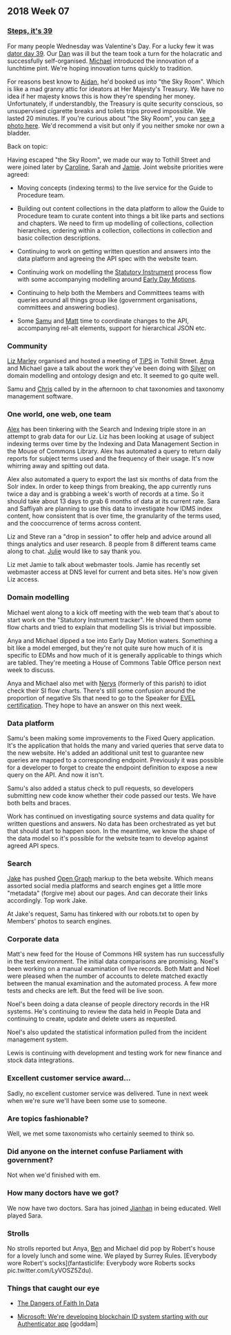 ## 2018 Week 07


### [Steps, it's 39](https://www.youtube.com/watch?v=u3ZvO4pcTHs)

For many people Wednesday was Valentine's Day. For a lucky few it was [dator day 39](https://twitter.com/fantasticlife/status/963803168692932608). Our [Dan](https://twitter.com/dasbarrett) was ill but the team took a turn for the holacratic and successfully self-organised. [Michael](https://twitter.com/fantasticlife) introduced the innovation of a lunchtime pint. We're hoping innovation turns quickly to tradition.

For reasons best know to [Aidan](https://twitter.com/aidan_morgan), he'd booked us into "the Sky Room". Which is like a mad granny attic for ideators at Her Majesty's Treasury. We have no idea if her majesty knows this is how they're spending her money. Unfortunately, if understandbly, the Treasury is quite security conscious, so unsupervised cigarette breaks and toilets trips proved impossible. We lasted 20 minutes. If you're curious about "the Sky Room", you can [see a photo here](https://pds.blog.parliament.uk/2017/07/12/co-designing-search-on-parliament-uk/). We'd recommend a visit but only if you neither smoke nor own a bladder.

Back on topic:

Having escaped "the Sky Room", we made our way to Tothill Street and were joined later by [Caroline](https://twitter.com/carolinekippler), Sarah and [Jamie](https://twitter.com/oddtype). Joint website priorities were agreed:

* Moving concepts (indexing terms) to the live service for the Guide to Procedure team.

* Building out content collections in the data platform to allow the Guide to Procedure team to curate content into things a bit like parts and sections and chapters. We need to firm up modelling of collections, collection hierarchies, ordering within a collection, collections in collection and basic collection descriptions.

* Continuing to work on getting written question and answers into the data platform and agreeing the API spec with the website team.

* Continuing work on modelling the [Statutory Instrument](http://www.parliament.uk/business/bills-and-legislation/secondary-legislation/statutory-instruments/) process flow with some accompanying modelling around [Early Day Motions](http://www.parliament.uk/site-information/glossary/early-day-motions/).

* Continuing to help both the Members and Committees teams with queries around all things group like (government organisations, committees and answering bodies).

* Some [Samu](https://twitter.com/langsamu) and [Matt](https://twitter.com/mattrayner) time to coordinate changes to the API, accompanying rel-alt elements, support for hierarchical JSON etc.

### Community

[Liz Marley](https://twitter.com/greensideknits) organised and hosted a meeting of [TiPS](http://www.nglis.org.uk/tips/tipsben.htm) in Tothill Street. [Anya](https://twitter.com/bitten_) and Michael gave a talk about the work they've been doing with [Silver](https://twitter.com/silveroliver) on domain modelling and ontology design and etc. It seemed to go quite well.

Samu and [Chris](https://twitter.com/chrisalcockdev) called by in the afternoon to chat taxonomies and taxonomy management software.

### One world, one web, one team

[Alex](https://twitter.com/alexedwardh) has been tinkering with the Search and Indexing triple store in an attempt to grab data for our Liz. Liz has been looking at usage of subject indexing terms over time by the Indexing and Data Management Section in the Mouse of Commons Library. Alex has automated a query to return daily reports for subject terms used and the frequency of their usage. It's now whirring away and spitting out data.

Alex also automated a query to export the last six months of data from the Solr index. In order to keep things from breaking, the app currently runs twice a day and is grabbing a week's worth of records at a time. So it should take about 13 days to grab 6 months of data at its current rate. Sara and Saffiyah are planning to use this data to investigate how IDMS index content, how consistent that is over time, the granularity of the terms used, and the cooccurrence of terms across content.

Liz and Steve ran a "drop in session" to offer help and advice around all things analytics and user research. 8 people from 8 different teams came along to chat. [Julie](https://twitter.com/julietouring) would like to say thank you.

Liz met Jamie to talk about webmaster tools. Jamie has recently set webmaster access at DNS level for current and beta sites. He's now given Liz access.


### Domain modelling

Michael went along to a kick off meeting with the web team that's about to start work on the "Statutory Instrument tracker". He showed them some flow charts and tried to explain that modelling SIs is trivial but impossible.

Anya and Michael dipped a toe into Early Day Motion waters. Something a bit like a model emerged, but they're not quite sure how much of it is specific to EDMs and how much of it is generally applicable to things which are tabled. They're meeting a House of Commons Table Office person next week to discuss.

Anya and Michael also met with [Nerys](https://twitter.com/nerys_d) (formerly of this parish) to idiot check their SI flow charts. There's still some confusion around the proportion of negative SIs that need to go to the Speaker for [EVEL certification](https://www.parliament.uk/about/how/laws/bills/public/english-votes-for-english-laws/). They hope to have an answer on this next week.

### Data platform

Samu's been making some improvements to the Fixed Query application. It's the application that holds the many and varied queries that serve data to the new website. He's added an additional unit test to guarantee new queries are mapped to a corresponding endpoint. Previously it was possible for a developer to forget to create the endpoint definition to expose a new query on the API. And now it isn't. 

Samu's also added a status check to pull requests, so developers submitting new code know whether their code passed our tests. We have both belts and braces.

Work has continued on investigating source systems and data quality for written questions and answers. No data has been orchestrated as yet but that should start to happen soon. In the meantime, we know the shape of the data model so it's possible for the website team to develop against agreed API specs.

### Search

[Jake](https://twitter.com/carboia) has pushed [Open Graph](http://ogp.me/) markup to the beta website. Which means assorted social media platforms and search engines get a little more "metadata" (forgive me) about our pages. And can decorate their links accordingly. Top work Jake.

At Jake's request, Samu has tinkered with our robots.txt to open by Members' photos to search engines.

### Corporate data

Matt's new feed for the House of Commons HR system has run successfully in the test environment. The initial data comparisons are promising. Noel's been working on a manual examination of live records. Both Matt and Noel were pleased when the number of accounts to delete matched exactly between the manual examination and the automated process. A few more tests and checks are left. But the feed will be live soon.
 
Noel's been doing a data cleanse of people directory records in the HR systems. He's continuing to review the data held in People Data and continuing to create, update and delete users as requested.

Noel's also updated the statistical information pulled from the incident management system.
 
Lewis is continuing with development and testing work for new finance and stock data integrations.

### Excellent customer service award...

Sadly, no excellent customer service was delivered. Tune in next week when we're sure we'll have been some use to someone.

### Are topics fashionable?

Well, we met some taxonomists who certainly seemed to think so.

### Did anyone on the internet confuse Parliament with government?

Not when we'd finished with em.

### How many doctors have we got?

We now have two doctors. Sara has joined [Jianhan](https://twitter.com/jianhanzhu) in being educated. Well played Sara.

### Strolls

No strolls reported but Anya, [Ben](https://twitter.com/benwoodhams) and Michael did pop by Robert's house for a lovely lunch and some wine. We played by Surrey Rules. [Everybody wore Robert's socks](fantasticlife: Everybody wore Roberts socks pic.twitter.com/LyVOSZ5Zdu).

### Things that caught our eye

* [The Dangers of Faith In Data](http://scottberkun.com/2013/danger-of-faith-in-data/)

* [Microsoft: We're developing blockchain ID system starting with our Authenticator app](http://www.zdnet.com/article/microsoft-were-developing-blockchain-id-system-starting-with-our-authenticator-app) [goddam]